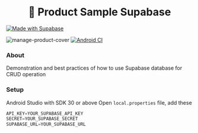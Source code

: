 <h1 align="center"> 🚀 Product Sample Supabase</h1>

[![Made with Supabase](https://supabase.com/badge-made-with-supabase-dark.svg)](https://supabase.com)

<!-- <img width="964" alt="Screen Shot 2023-06-02 at 21 33 16" src="https://github.com/hieuwu/product-sample-supabase-kt/assets/43868345/288eef97-d8fe-422f-8bb3-1c8424bab08e">

<img width="1092" alt="Screen Shot 2023-06-05 at 21 39 24" src="https://github.com/hieuwu/product-sample-supabase-kt/assets/43868345/3f154fda-aa9e-4baa-81f2-5b744c7ad2fe"> -->

![manage-product-cover](https://github.com/hieuwu/product-sample-supabase-kt/assets/43868345/1bed0c84-208a-4266-a2ec-2bac50ddf80c)
[![Android CI](https://github.com/hieuwu/product-sample-supabase-kt/actions/workflows/app-build.yml/badge.svg)](https://github.com/hieuwu/product-sample-supabase-kt/actions/workflows/app-build.yml)

### About
Demonstration and best practices of how to use Supabase database for CRUD operation

### Setup
Android Studio with SDK 30 or above
Open `local.properties` file, add these
```kotlin
API_KEY=YOUR_SUPABASE_API_KEY
SECRET=YOUR_SUPABASE_SECRET
SUPABASE_URL=YOUR_SUPABASE_URL

```
